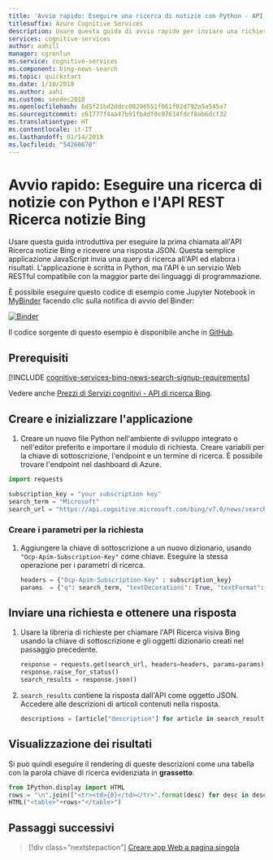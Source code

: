 ```yaml
---
title: 'Avvio rapido: Eseguire una ricerca di notizie con Python - API REST Ricerca notizie Bing'
titlesuffix: Azure Cognitive Services
description: Usare questa guida di avvio rapido per inviare una richiesta all'API REST Ricerca notizie Bing usando Python e ricevere una risposta JSON.
services: cognitive-services
author: aahill
manager: cgronlun
ms.service: cognitive-services
ms.component: bing-news-search
ms.topic: quickstart
ms.date: 1/10/2019
ms.author: aahi
ms.custom: seodec2018
ms.openlocfilehash: 6d5f21bd2ddcc08296551f061f02d792a5a545a7
ms.sourcegitcommit: c61777f4aa47b91fb4df0c07614fdcf8ab6dcf32
ms.translationtype: HT
ms.contentlocale: it-IT
ms.lasthandoff: 01/14/2019
ms.locfileid: "54260670"
---
```

# <a name="quickstart-perform-a-news-search-using-python-and-the-bing-news-search-rest-api"></a>Avvio rapido: Eseguire una ricerca di notizie con Python e l'API REST Ricerca notizie Bing

Usare questa guida introduttiva per eseguire la prima chiamata all'API Ricerca notizie Bing e ricevere una risposta JSON. Questa semplice applicazione JavaScript invia una query di ricerca all'API ed elabora i risultati. L'applicazione è scritta in Python, ma l'API è un servizio Web RESTful compatibile con la maggior parte dei linguaggi di programmazione.

È possibile eseguire questo codice di esempio come Jupyter Notebook in [MyBinder](https://mybinder.org) facendo clic sulla notifica di avvio del Binder: 

[![Binder](https://mybinder.org/badge.svg)](https://mybinder.org/v2/gh/Microsoft/cognitive-services-notebooks/master?filepath=BingNewsSearchAPI.ipynb)

Il codice sorgente di questo esempio è disponibile anche in [GitHub](https://github.com/Azure-Samples/cognitive-services-REST-api-samples/blob/master/python/Search/BingNewsSearchv7.py).

## <a name="prerequisites"></a>Prerequisiti

[!INCLUDE [cognitive-services-bing-news-search-signup-requirements](../../../includes/cognitive-services-bing-news-search-signup-requirements.md)]

Vedere anche [Prezzi di Servizi cognitivi - API di ricerca Bing](https://azure.microsoft.com/pricing/details/cognitive-services/search-api/).

## <a name="create-and-initialize-the-application"></a>Creare e inizializzare l'applicazione

1. Creare un nuovo file Python nell'ambiente di sviluppo integrato o nell'editor preferito e importare il modulo di richiesta. Creare variabili per la chiave di sottoscrizione, l'endpoint e un termine di ricerca. È possibile trovare l'endpoint nel dashboard di Azure.

```python
import requests

subscription_key = "your subscription key"
search_term = "Microsoft"
search_url = "https://api.cognitive.microsoft.com/bing/v7.0/news/search"
```

### <a name="create-parameters-for-the-request"></a>Creare i parametri per la richiesta

1. Aggiungere la chiave di sottoscrizione a un nuovo dizionario, usando `"Ocp-Apim-Subscription-Key"` come chiave. Eseguire la stessa operazione per i parametri di ricerca.

    ```python
    headers = {"Ocp-Apim-Subscription-Key" : subscription_key}
    params  = {"q": search_term, "textDecorations": True, "textFormat": "HTML"}
    ```

## <a name="send-a-request-and-get-a-response"></a>Inviare una richiesta e ottenere una risposta

1. Usare la libreria di richieste per chiamare l'API Ricerca visiva Bing usando la chiave di sottoscrizione e gli oggetti dizionario creati nel passaggio precedente.

    ```python
    response = requests.get(search_url, headers=headers, params=params)
    response.raise_for_status()
    search_results = response.json()
    ```

2. `search_results` contiene la risposta dall'API come oggetto JSON. Accedere alle descrizioni di articoli contenuti nella risposta.
    
    ```python
    descriptions = [article["description"] for article in search_results["value"]]
    ```

## <a name="displaying-the-results"></a>Visualizzazione dei risultati

Si può quindi eseguire il rendering di queste descrizioni come una tabella con la parola chiave di ricerca evidenziata in **grassetto**.

```python
from IPython.display import HTML
rows = "\n".join(["<tr><td>{0}</td></tr>".format(desc) for desc in descriptions])
HTML("<table>"+rows+"</table>")
```

## <a name="next-steps"></a>Passaggi successivi

> [!div class="nextstepaction"]
[Creare app Web a pagina singola](tutorial-bing-news-search-single-page-app.md)